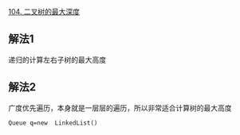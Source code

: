 [104. 二叉树的最大深度](https://leetcode-cn.com/problems/maximum-depth-of-binary-tree/submissions/)

## 解法1
递归的计算左右子树的最大高度

## 解法2
广度优先遍历，本身就是一层层的遍历，所以非常适合计算树的最大高度

`Queue q=new  LinkedList()`
